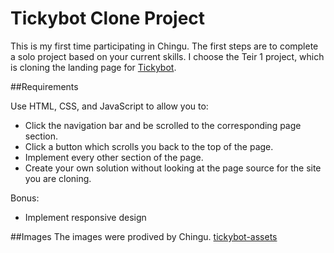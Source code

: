 # Tickybot Clone Project

This is my first time participating in Chingu. The first steps are to complete a solo project based on your current skills. I choose the Teir 1 project, which is cloning the landing page for [Tickybot](https://tickybott.herokuapp.com).

##Requirements

Use HTML, CSS, and JavaScript to allow you to:
* Click the navigation bar and be scrolled to the corresponding page section.
* Click a button which scrolls you back to the top of the page.
* Implement every other section of the page.
* Create your own solution without looking at the page source for the site you are cloning.

Bonus:
* Implement responsive design

##Images
The images were prodived by Chingu. [tickybot-assets](https://github.com/Chingu-cohorts/tickybot-assets)